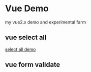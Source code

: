 # Vue Demo
my vue2.x demo and experimental farm

## vue select all 
[select all demo](http://)

## vue form validate

## 
